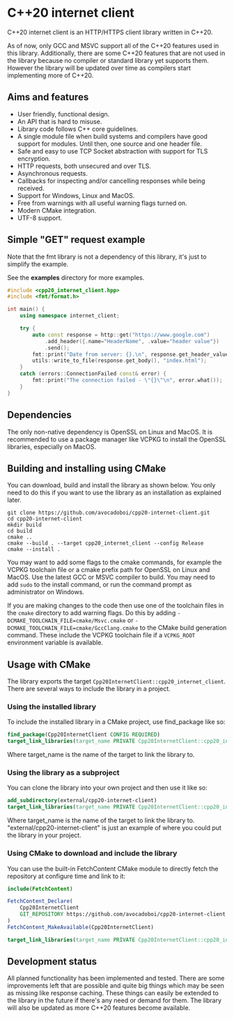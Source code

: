 # C++20 internet client

C++20 internet client is an HTTP/HTTPS client library written in C++20.

As of now, only GCC and MSVC support all of the C++20 features used in this library. Additionally, there are some C++20 features that are not used in the library because no compiler or standard library yet supports them. However the library will be updated over time as compilers start implementing more of C++20.


## Aims and features
* User friendly, functional design.
* An API that is hard to misuse.
* Library code follows C++ core guidelines.
* A single module file when build systems and compilers have good support for modules. Until then, one source and one header file.
* Safe and easy to use TCP Socket abstraction with support for TLS encryption.
* HTTP requests, both unsecured and over TLS.
* Asynchronous requests.
* Callbacks for inspecting and/or cancelling responses while being received.
* Support for Windows, Linux and MacOS.
* Free from warnings with all useful warning flags turned on.
* Modern CMake integration.
* UTF-8 support.

## Simple "GET" request example
Note that the fmt library is not a dependency of this library, it's just to simplify the example.

See the **examples** directory for more examples.
```cpp
#include <cpp20_internet_client.hpp>
#include <fmt/format.h>

int main() {
    using namespace internet_client;

    try {
        auto const response = http::get("https://www.google.com")
            .add_header({.name="HeaderName", .value="header value"})
            .send();
        fmt::print("Date from server: {}.\n", response.get_header_value("date").value_or("Unknown"));
        utils::write_to_file(response.get_body(), "index.html");
    } 
    catch (errors::ConnectionFailed const& error) {
        fmt::print("The connection failed - \"{}\"\n", error.what());
    }
}
```

## Dependencies
The only non-native dependency is OpenSSL on Linux and MacOS. It is recommended to use a package manager like VCPKG to install the OpenSSL libraries, especially on MacOS.  
## Building and installing using CMake
You can download, build and install the library as shown below. You only need to do this if you want to use the library as an installation as explained later.
```shell
git clone https://github.com/avocadoboi/cpp20-internet-client.git
cd cpp20-internet-client
mkdir build
cd build
cmake ..
cmake --build . --target cpp20_internet_client --config Release
cmake --install .
```
You may want to add some flags to the cmake commands, for example the VCPKG toolchain file or a cmake prefix path for OpenSSL on Linux and MacOS. Use the latest GCC or MSVC compiler to build. You may need to add `sudo` to the install command, or run the command prompt as administrator on Windows.

If you are making changes to the code then use one of the toolchain files in the `cmake` directory to add warning flags. Do this by adding `-DCMAKE_TOOLCHAIN_FILE=cmake/Msvc.cmake` or `-DCMAKE_TOOLCHAIN_FILE=cmake/GccClang.cmake` to the CMake build generation command. These include the VCPKG toolchain file if a `VCPKG_ROOT` environment variable is available.

## Usage with CMake
The library exports the target ``Cpp20InternetClient::cpp20_internet_client``. There are several ways to include the library in a project.

### Using the installed library
To include the installed library in a CMake project, use find_package like so:
```cmake
find_package(Cpp20InternetClient CONFIG REQUIRED)
target_link_libraries(target_name PRIVATE Cpp20InternetClient::cpp20_internet_client)
```
Where target_name is the name of the target to link the library to.

### Using the library as a subproject
You can clone the library into your own project and then use it like so:
```cmake
add_subdirectory(external/cpp20-internet-client)
target_link_libraries(target_name PRIVATE Cpp20InternetClient::cpp20_internet_client)
```
Where target_name is the name of the target to link the library to. "external/cpp20-internet-client" is just an example of where you could put the library in your project.

### Using CMake to download and include the library
You can use the built-in FetchContent CMake module to directly fetch the repository at configure time and link to it:
```cmake
include(FetchContent)

FetchContent_Declare(
    Cpp20InternetClient
    GIT_REPOSITORY https://github.com/avocadoboi/cpp20-internet-client.git
)
FetchContent_MakeAvailable(Cpp20InternetClient)

target_link_libraries(target_name PRIVATE Cpp20InternetClient::cpp20_internet_client)
```

## Development status
All planned functionality has been implemented and tested. There are some improvements left that are possible and quite big things which may be seen as missing like response caching. These things can easily be extended to the library in the future if there's any need or demand for them. The library will also be updated as more C++20 features become available.
